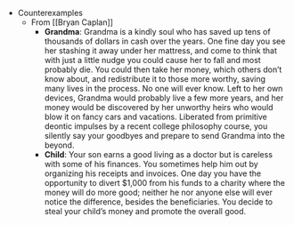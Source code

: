 - Counterexamples
	- From [[Bryan Caplan]]
		- **Grandma**: Grandma is a kindly soul who has saved up tens of thousands of dollars in cash over the years. One fine day you see her stashing it away under her mattress, and come to think that with just a little nudge you could cause her to fall and most probably die. You could then take her money, which others don’t know about, and redistribute it to those more worthy, saving many lives in the process. No one will ever know. Left to her own devices, Grandma would probably live a few more years, and her money would be discovered by her unworthy heirs who would blow it on fancy cars and vacations. Liberated from primitive deontic impulses by a recent college philosophy course, you silently say your goodbyes and prepare to send Grandma into the beyond.
		- **Child**: Your son earns a good living as a doctor but is careless with some of his finances. You sometimes help him out by organizing his receipts and invoices. One day you have the opportunity to divert $1,000 from his funds to a charity where the money will do more good; neither he nor anyone else will ever notice the difference, besides the beneficiaries. You decide to steal your child’s money and promote the overall good.